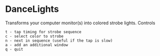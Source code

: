 # DanceLights
Transforms your computer monitor(s) into colored strobe lights.
Controls
```
t - tap timing for strobe sequence
c - select color to strobe 
n - next in sequence (useful if the tap is slow)
a - add an additional window
q - quit
```
